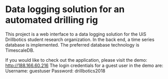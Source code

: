 # Data logging solution for an automated drilling rig
This project is a web interface to a data logging solution for the UiS Drillbotics student research organization. 
In the back end, a time series database is implemented. The preferred database technology is TimescaleDB.

If you would like to check out the application, please visit the demo: http://188.166.60.216
The login credentials for a guest user in the demo are:
Username: guestuser
Password: drillbotics2018
